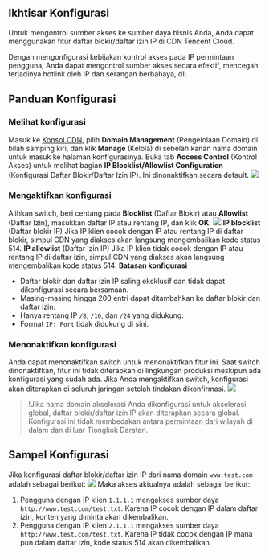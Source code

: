 ## Ikhtisar Konfigurasi
Untuk mengontrol sumber akses ke sumber daya bisnis Anda, Anda dapat menggunakan fitur daftar blokir/daftar izin IP di CDN Tencent Cloud.

Dengan mengonfigurasi kebijakan kontrol akses pada IP permintaan pengguna, Anda dapat mengontrol sumber akses secara efektif, mencegah terjadinya hotlink oleh IP dan serangan berbahaya, dll.

## Panduan Konfigurasi

### Melihat konfigurasi
Masuk ke [Konsol CDN](https://console.cloud.tencent.com/cdn), pilih **Domain Management** (Pengelolaan Domain) di bilah samping kiri, dan klik **Manage** (Kelola) di sebelah kanan nama domain untuk masuk ke halaman konfigurasinya. Buka tab **Access Control** (Kontrol Akses) untuk melihat bagian **IP Blocklist/Allowlist Configuration** (Konfigurasi Daftar Blokir/Daftar Izin IP). Ini dinonaktifkan secara default.
![](https://main.qcloudimg.com/raw/f151317bd14f053a125bf0c3841da033.png)

### Mengaktifkan konfigurasi

Alihkan switch, beri centang pada **Blocklist** (Daftar Blokir) atau **Allowlist** (Daftar Izin), masukkan daftar IP atau rentang IP, dan klik **OK**:
![](https://main.qcloudimg.com/raw/0b278589542a7022b3525f80ecadd2e3.png)
**IP blocklist** (Daftar blokir IP)
Jika IP klien cocok dengan IP atau rentang IP di daftar blokir, simpul CDN yang diakses akan langsung mengembalikan kode status 514.
**IP allowlist** (Daftar izin IP)
Jika IP klien tidak cocok dengan IP atau rentang IP di daftar izin, simpul CDN yang diakses akan langsung mengembalikan kode status 514.
**Batasan konfigurasi**

- Daftar blokir dan daftar izin IP saling eksklusif dan tidak dapat dikonfigurasi secara bersamaan.
- Masing-masing hingga 200 entri dapat ditambahkan ke daftar blokir dan daftar izin.
- Hanya rentang IP `/8`, `/16`, dan `/24` yang didukung.
- Format `IP: Port` tidak didukung di sini.

### Menonaktifkan konfigurasi
Anda dapat menonaktifkan switch untuk menonaktifkan fitur ini. Saat switch dinonaktifkan, fitur ini tidak diterapkan di lingkungan produksi meskipun ada konfigurasi yang sudah ada. Jika Anda mengaktifkan switch, konfigurasi akan diterapkan di seluruh jaringan setelah tindakan dikonfirmasi.
![](https://main.qcloudimg.com/raw/24a3de16131fd945c05307493eb768f0.png)

>!Jika nama domain akselerasi Anda dikonfigurasi untuk akselerasi global, daftar blokir/daftar izin IP akan diterapkan secara global. Konfigurasi ini tidak membedakan antara permintaan dari wilayah di dalam dan di luar Tiongkok Daratan.

## Sampel Konfigurasi

Jika konfigurasi daftar blokir/daftar izin IP dari nama domain `www.test.com` adalah sebagai berikut:
![](https://main.qcloudimg.com/raw/29a9307902d03f686345eef2964c5ec2.png)
Maka akses aktualnya adalah sebagai berikut:
1. Pengguna dengan IP klien `1.1.1.1` mengakses sumber daya `http://www.test.com/test.txt`. Karena IP cocok dengan IP dalam daftar izin, konten yang diminta akan dikembalikan.
2. Pengguna dengan IP klien `2.1.1.1` mengakses sumber daya `http://www.test.com/test.txt`. Karena IP tidak cocok dengan IP mana pun dalam daftar izin, kode status 514 akan dikembalikan.

